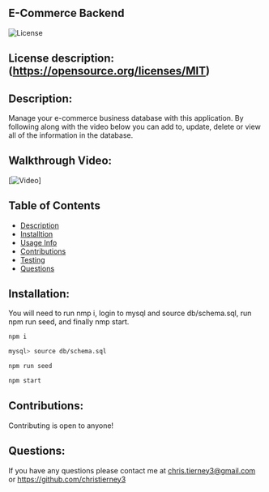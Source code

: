 ## E-Commerce Backend


![License](https://img.shields.io/badge/License-MIT-blue.svg)

## License description: (https://opensource.org/licenses/MIT)

## Description:
Manage your e-commerce business database with this application. By following along with the video below you can add to, update, delete or view all of the information in the database.

## Walkthrough Video:
[![Video](https://youtu.be/g4diEbxaRmc)]


## Table of Contents
* [Description](#description)
* [Installtion](#installation)
* [Usage Info](#usage)
* [Contributions](#contributing)
* [Testing](#tests)
* [Questions](#questions)


## Installation: 
You will need to run nmp i, login to mysql and source db/schema.sql, run npm run seed, and finally nmp start. 
```bash
npm i
```

```bash
mysql> source db/schema.sql
```

```bash
npm run seed
```

```bash
npm start
```



## Contributions: 
Contributing is open to anyone!



## Questions:
If you have any questions please contact me at chris.tierney3@gmail.com or https://github.com/christierney3
